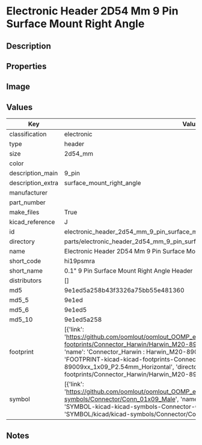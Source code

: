 # Electronic Header 2D54 Mm 9 Pin Surface Mount Right Angle

## Description

## Properties


## Image


## Values

| Key | Value |
| --- | --- |
| classification | electronic |
| type | header |
| size | 2d54_mm |
| color |  |
| description_main | 9_pin |
| description_extra | surface_mount_right_angle |
| manufacturer |  |
| part_number |  |
| make_files | True |
| kicad_reference | J |
| id | electronic_header_2d54_mm_9_pin_surface_mount_right_angle |
| directory | parts/electronic_header_2d54_mm_9_pin_surface_mount_right_angle |
| name | Electronic Header 2D54 Mm 9 Pin Surface Mount Right Angle |
| short_code | hi19psmra |
| short_name | 0.1" 9 Pin Surface Mount Right Angle Header |
| distributors | [] |
| md5 | 9e1ed5a258b43f3326a75bb55e481360 |
| md5_5 | 9e1ed |
| md5_6 | 9e1ed5 |
| md5_10 | 9e1ed5a258 |
| footprint | [{'link': 'https://github.com/oomlout/oomlout_OOMP_eda_V2/tree/main/FOOTPRINT/kicad/kicad-footprints/Connector_Harwin/Harwin_M20-89009xx_1x09_P2.54mm_Horizontal', 'name': 'Connector_Harwin : Harwin_M20-89009xx_1x09_P2.54mm_Horizontal', 'id': 'FOOTPRINT-kicad-kicad-footprints-Connector_Harwin-Harwin_M20-89009xx_1x09_P2.54mm_Horizontal', 'directory': 'FOOTPRINT/kicad/kicad-footprints/Connector_Harwin/Harwin_M20-89009xx_1x09_P2.54mm_Horizontal/'}] |
| symbol | [{'link': 'https://github.com/oomlout/oomlout_OOMP_eda_V2/tree/main/SYMBOL/kicad/kicad-symbols/Connector/Conn_01x09_Male', 'name': 'Connector : Conn_01x09_Male', 'id': 'SYMBOL-kicad-kicad-symbols-Connector-Conn_01x09_Male', 'directory': 'SYMBOL/kicad/kicad-symbols/Connector/Conn_01x09_Male/'}] |

## Notes

